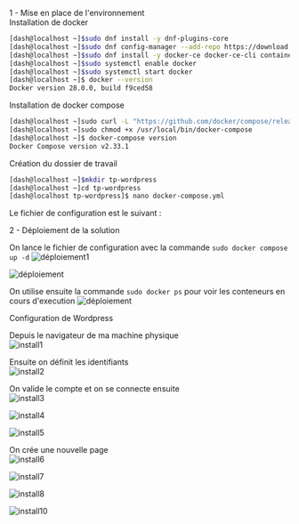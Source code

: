 1 - Mise en place de l'environnement  
Installation de docker  

```bash
[dash@localhost ~]$sudo dnf install -y dnf-plugins-core
[dash@localhost ~]$sudo dnf config-manager --add-repo https://download.docker.com/linux/centos/docker-ce.repo
[dash@localhost ~]$sudo dnf install -y docker-ce docker-ce-cli containerd.io
[dash@localhost ~]$sudo systemctl enable docker
[dash@localhost ~]$sudo systemctl start docker
[dash@localhost ~]$ docker --version
Docker version 28.0.0, build f9ced58

```

Installation de docker compose  

```bash
[dash@localhost ~]sudo curl -L "https://github.com/docker/compose/releases/latest/download/docker-compose-$(uname -s)-$(uname -m)" -o /usr/local/bin/docker-compose
[dash@localhost ~]sudo chmod +x /usr/local/bin/docker-compose
[dash@localhost ~]$ docker-compose version
Docker Compose version v2.33.1

```

Création du dossier de travail

```bash
[dash@localhost ~]$mkdir tp-wordpress
[dash@localhost ~]cd tp-wordpress
[dash@localhost tp-wordpress]$ nano docker-compose.yml
```
Le fichier de configuration est le suivant : 

2 - Déploiement de la solution  

On lance le fichier de configuration avec la commande `sudo docker compose up -d`
![déploiement1](deploy1.png)  

![déploiement](deploy2.png)  

On utilise ensuite la commande `sudo docker ps` pour voir les conteneurs en cours d'execution
![déploiement](deploy3.png)  

Configuration de Wordpress  

Depuis le navigateur de ma machine physique  
![install1](install1.png)  

Ensuite on définit les identifiants  
![install2](install2.png)  

On valide le compte et on se connecte ensuite  
![install3](install3.png)  

![install4](install4.png)  

![install5](install5.png)  

On crée une nouvelle page  
![install6](install6.png)   

![install7](install7.png)  

![install8](install8.png)  

![install10](install10.png) 


